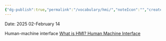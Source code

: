 ```yaml
---
{"dg-publish":true,"permalink":"/vocabulary/hmi/","noteIcon":"","created":"2025-05-20T09:18:17.474-05:00"}
---
```


Date: 2025 02-February 14

Human-machine interface
[What is HMI? Human Machine Interface](https://inductiveautomation.com/resources/article/what-is-hmi)
